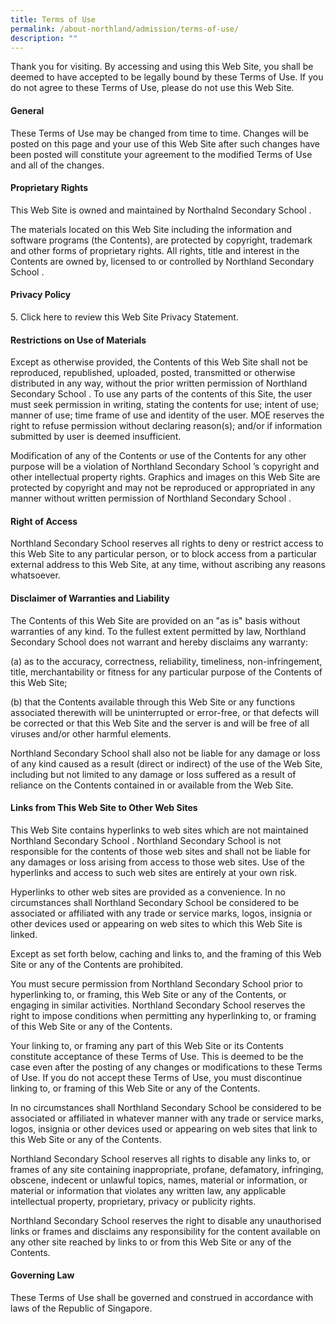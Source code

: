 ```yaml
---
title: Terms of Use
permalink: /about-northland/admission/terms-of-use/
description: ""
---
```


<p>Thank you for visiting. By accessing and using this Web Site, you shall be deemed to have accepted to be legally bound by these Terms of Use. If you do not agree to these Terms of Use, please do not use this Web Site.</p>
<h4><strong>General</strong></h4>
<p>These Terms of Use may be changed from time to time. Changes will be posted on this page and your use of this Web Site after such changes have been posted will constitute your agreement to the modified Terms of Use and all of the changes.</p>
<h4><strong>Proprietary Rights</strong></h4>
<p>This Web Site is owned and maintained by Northalnd Secondary School .</p>
<p>The materials located on this Web Site including the information and software programs (the Contents), are protected by copyright, trademark and other forms of proprietary rights. All rights, title and interest in the Contents are owned by, licensed to or controlled by Northland Secondary School .</p>
<h4><strong>Privacy Policy</strong></h4>
<p>5. Click here to review this Web Site Privacy Statement.</p>
<h4><strong>Restrictions on Use of Materials</strong></h4>
<p>Except as otherwise provided, the Contents of this Web Site shall not be reproduced, republished, uploaded, posted, transmitted or otherwise distributed in any way, without the prior written permission of Northland Secondary School . To use any parts of the contents of this Site, the user must seek permission in writing, stating the contents for use; intent of use; manner of use; time frame of use and identity of the user. MOE reserves the right to refuse permission without declaring reason(s); and/or if information submitted by user is deemed insufficient.</p>
<p>Modification of any of the Contents or use of the Contents for any other purpose will be a violation of Northland Secondary School &rsquo;s copyright and other intellectual property rights. Graphics and images on this Web Site are protected by copyright and may not be reproduced or appropriated in any manner without written permission of Northland Secondary School .</p>
<h4><strong>Right of Access</strong></h4>
<p>Northland Secondary School reserves all rights to deny or restrict access to this Web Site to any particular person, or to block access from a particular external address to this Web Site, at any time, without ascribing any reasons whatsoever.</p>
<h4><strong>Disclaimer of Warranties and Liability</strong></h4>
<p>The Contents of this Web Site are provided on an "as is" basis without warranties of any kind. To the fullest extent permitted by law, Northland Secondary School does not warrant and hereby disclaims any warranty:</p>
<p>(a) as to the accuracy, correctness, reliability, timeliness, non-infringement, title, merchantability or fitness for any particular purpose of the Contents of this Web Site;</p>
<p>(b) that the Contents available through this Web Site or any functions associated therewith will be uninterrupted or error-free, or that defects will be corrected or that this Web Site and the server is and will be free of all viruses and/or other harmful elements.</p>
<p>Northland Secondary School shall also not be liable for any damage or loss of any kind caused as a result (direct or indirect) of the use of the Web Site, including but not limited to any damage or loss suffered as a result of reliance on the Contents contained in or available from the Web Site.</p>
<h4><strong>Links from This Web Site to Other Web Sites</strong></h4>
<p>This Web Site contains hyperlinks to web sites which are not maintained Northland Secondary School . Northland Secondary School is not responsible for the contents of those web sites and shall not be liable for any damages or loss arising from access to those web sites. Use of the hyperlinks and access to such web sites are entirely at your own risk.</p>
<p>Hyperlinks to other web sites are provided as a convenience. In no circumstances shall Northland Secondary School be considered to be associated or affiliated with any trade or service marks, logos, insignia or other devices used or appearing on web sites to which this Web Site is linked.</p>
<p>Except as set forth below, caching and links to, and the framing of this Web Site or any of the Contents are prohibited.</p>
<p>You must secure permission from Northland Secondary School prior to hyperlinking to, or framing, this Web Site or any of the Contents, or engaging in similar activities. Northland Secondary School reserves the right to impose conditions when permitting any hyperlinking to, or framing of this Web Site or any of the Contents.</p>
<p>Your linking to, or framing any part of this Web Site or its Contents constitute acceptance of these Terms of Use. This is deemed to be the case even after the posting of any changes or modifications to these Terms of Use. If you do not accept these Terms of Use, you must discontinue linking to, or framing of this Web Site or any of the Contents.</p>
<p>In no circumstances shall Northland Secondary School be considered to be associated or affiliated in whatever manner with any trade or service marks, logos, insignia or other devices used or appearing on web sites that link to this Web Site or any of the Contents.</p>
<p>Northland Secondary School reserves all rights to disable any links to, or frames of any site containing inappropriate, profane, defamatory, infringing, obscene, indecent or unlawful topics, names, material or information, or material or information that violates any written law, any applicable intellectual property, proprietary, privacy or publicity rights.</p>
<p>Northland Secondary School reserves the right to disable any unauthorised links or frames and disclaims any responsibility for the content available on any other site reached by links to or from this Web Site or any of the Contents.</p>
<h4><strong>Governing Law</strong></h4>
<p>These Terms of Use shall be governed and construed in accordance with laws of the Republic of Singapore.</p>